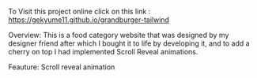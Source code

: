 To Visit this project online click on this link : https://gekyume11.github.io/grandburger-tailwind

Overview: 
This is a food category website that was designed by my designer friend after which I bought it to life by developing it, and to  add a cherry on top I had implemented Scroll Reveal animations.

Feauture: 
Scroll reveal animation

